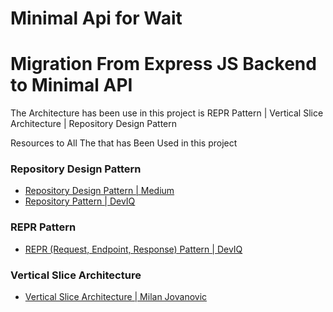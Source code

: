 # Minimal Api for Wait

<h1>Migration From Express JS Backend to Minimal API</h1>

<p>The Architecture has been use in this project is REPR Pattern | Vertical Slice Architecture | Repository Design Pattern</p>

<p>Resources to All The that has Been Used in this project</p>
<h3>Repository Design Pattern</h3>
<ul>
<li><a href="https://medium.com/@pererikbergman/repository-design-pattern-e28c0f3e4a30">Repository Design Pattern | Medium</a></li>
<li><a href="https://deviq.com/design-patterns/repository-pattern"> Repository Pattern | DevIQ</a></li>
</ul>

<h3>REPR Pattern</h3>
<ul>
<li><a href="https://deviq.com/design-patterns/repr-design-pattern">REPR (Request, Endpoint, Response) Pattern | DevIQ</a></li>
</ul>

<h3>Vertical Slice Architecture</h3>
<ul>
<li><a href="https://www.milanjovanovic.tech/blog/vertical-slice-architecture0">Vertical Slice Architecture | Milan Jovanovic</a>
</ul>